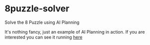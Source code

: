 # 8puzzle-solver
Solve the 8 Puzzle using AI Planning

It's nothing fancy, just an example of AI Planning in action. If you are interested you can see it running [here](http://martinellimarco.github.io/8puzzle-solver/)
